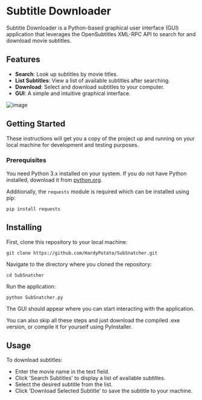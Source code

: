 # Subtitle Downloader

Subtitle Downloader is a Python-based graphical user interface (GUI) application that leverages the OpenSubtitles XML-RPC API to search for and download movie subtitles.

## Features

- **Search**: Look up subtitles by movie titles.
- **List Subtitles**: View a list of available subtitles after searching.
- **Download**: Select and download subtitles to your computer.
- **GUI**: A simple and intuitive graphical interface.

![image](https://github.com/HardyPotato/SubSnatcher/assets/90766229/36932a54-4c6e-42ed-bc71-7847c81c3896)

## Getting Started

These instructions will get you a copy of the project up and running on your local machine for development and testing purposes.

### Prerequisites

You need Python 3.x installed on your system. If you do not have Python installed, download it from [python.org](https://www.python.org/downloads/).

Additionally, the `requests` module is required which can be installed using pip:

```shell
pip install requests
```

## Installing
First, clone this repository to your local machine:

```shell
git clone https://github.com/HardyPotato/SubSnatcher.git
```

Navigate to the directory where you cloned the repository:

```shell
cd SubSnatcher
```

Run the application:

```shell
python SubSnatcher.py
```
The GUI should appear where you can start interacting with the application.

You can also skip all these steps and just download the compiled .exe version, or compile it for yourself using PyInstaller.

## Usage
To download subtitles:

- Enter the movie name in the text field.
- Click 'Search Subtitles' to display a list of available subtitles.
- Select the desired subtitle from the list.
- Click 'Download Selected Subtitle' to save the subtitle to your machine.
